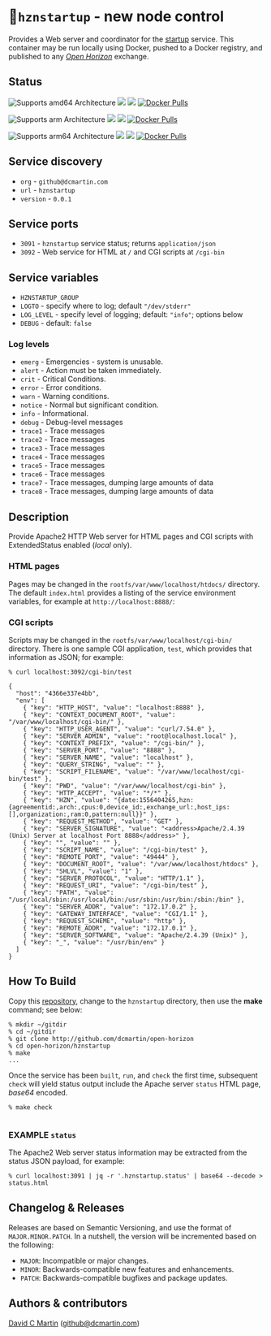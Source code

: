 # &#127973;`hznstartup` - new node control

Provides a Web server and coordinator for the [startup](../startup/README.md) service.  This container may be run locally using Docker, pushed to a Docker registry, and published to any [_Open Horizon_][open-horizon] exchange.

## Status

![Supports amd64 Architecture][amd64-shield]
[![](https://images.microbadger.com/badges/image/dcmartin/amd64_hznstartup.svg)](https://microbadger.com/images/dcmartin/amd64_hznstartup "Get your own image badge on microbadger.com")
[![](https://images.microbadger.com/badges/version/dcmartin/amd64_hznstartup.svg)](https://microbadger.com/images/dcmartin/amd64_hznstartup "Get your own version badge on microbadger.com")
[![Docker Pulls][pulls-amd64]][docker-amd64]

[docker-amd64]: https://hub.docker.com/r/dcmartin/amd64_hznstartup
[pulls-amd64]: https://img.shields.io/docker/pulls/dcmartin/amd64_hznstartup.svg

![Supports arm Architecture][arm-shield]
[![](https://images.microbadger.com/badges/image/dcmartin/arm_hznstartup.svg)](https://microbadger.com/images/dcmartin/arm_hznstartup "Get your own image badge on microbadger.com")
[![](https://images.microbadger.com/badges/version/dcmartin/arm_hznstartup.svg)](https://microbadger.com/images/dcmartin/arm_hznstartup "Get your own version badge on microbadger.com")
[![Docker Pulls][pulls-arm]][docker-arm]

[docker-arm]: https://hub.docker.com/r/dcmartin/arm_hznstartup
[pulls-arm]: https://img.shields.io/docker/pulls/dcmartin/arm_hznstartup.svg

![Supports arm64 Architecture][arm64-shield]
[![](https://images.microbadger.com/badges/image/dcmartin/arm64_hznstartup.svg)](https://microbadger.com/images/dcmartin/arm64_hznstartup "Get your own image badge on microbadger.com")
[![](https://images.microbadger.com/badges/version/dcmartin/arm64_hznstartup.svg)](https://microbadger.com/images/dcmartin/arm64_hznstartup "Get your own version badge on microbadger.com")
[![Docker Pulls][pulls-arm64]][docker-arm64]

[docker-arm64]: https://hub.docker.com/r/dcmartin/arm64_hznstartup
[pulls-arm64]: https://img.shields.io/docker/pulls/dcmartin/arm64_hznstartup.svg

[arm64-shield]: https://img.shields.io/badge/arm64-yes-green.svg
[amd64-shield]: https://img.shields.io/badge/amd64-yes-green.svg
[arm-shield]: https://img.shields.io/badge/arm-yes-green.svg

## Service discovery
+ `org` - `github@dcmartin.com`
+ `url` - `hznstartup`
+ `version` - `0.0.1`

## Service ports
+ `3091` - `hznstartup` service status; returns `application/json`
+ `3092` - Web service for HTML at `/` and CGI scripts at `/cgi-bin`

## Service variables

+ `HZNSTARTUP_GROUP`
+ `LOGTO` - specify where to log; default `"/dev/stderr"`
+ `LOG_LEVEL` - specify level of logging; default: `"info"`; options below
+ `DEBUG` - default: `false`

### Log levels

+ `emerg` - Emergencies - system is unusable.   
+ `alert` - Action must be taken immediately.   
+ `crit` - Critical Conditions.    
+ `error` - Error conditions.   
+ `warn` - Warning conditions.  
+ `notice` - Normal but significant condition.   
+ `info` - Informational.  
+ `debug` - Debug-level messages    
+ `trace1` - Trace messages  
+ `trace2` - Trace messages  
+ `trace3` - Trace messages  
+ `trace4` - Trace messages  
+ `trace5` - Trace messages  
+ `trace6` - Trace messages  
+ `trace7` - Trace messages, dumping large amounts of data   
+ `trace8` - Trace messages, dumping large amounts of data

## Description
Provide Apache2 HTTP Web server for HTML pages and CGI scripts with ExtendedStatus enabled (*local* only).

### HTML pages
Pages may be changed in the `rootfs/var/www/localhost/htdocs/` directory.  The default `index.html` provides a listing of the service environment variables, for example at `http://localhost:8888/`:

### CGI scripts
Scripts may be changed in the `rootfs/var/www/localhost/cgi-bin/` directory.  There is one sample CGI application, `test`, which provides that information as JSON; for example:

```
% curl localhost:3092/cgi-bin/test
```

```
{
  "host": "4366e337e4bb",
  "env": [
    { "key": "HTTP_HOST", "value": "localhost:8888" },
    { "key": "CONTEXT_DOCUMENT_ROOT", "value": "/var/www/localhost/cgi-bin/" },
    { "key": "HTTP_USER_AGENT", "value": "curl/7.54.0" },
    { "key": "SERVER_ADMIN", "value": "root@localhost.local" },
    { "key": "CONTEXT_PREFIX", "value": "/cgi-bin/" },
    { "key": "SERVER_PORT", "value": "8888" },
    { "key": "SERVER_NAME", "value": "localhost" },
    { "key": "QUERY_STRING", "value": "" },
    { "key": "SCRIPT_FILENAME", "value": "/var/www/localhost/cgi-bin/test" },
    { "key": "PWD", "value": "/var/www/localhost/cgi-bin" },
    { "key": "HTTP_ACCEPT", "value": "*/*" },
    { "key": "HZN", "value": "{date:1556404265,hzn:{agreementid:,arch:,cpus:0,device_id:,exchange_url:,host_ips:[],organization:,ram:0,pattern:null}}" },
    { "key": "REQUEST_METHOD", "value": "GET" },
    { "key": "SERVER_SIGNATURE", "value": "<address>Apache/2.4.39 (Unix) Server at localhost Port 8888</address>" },
    { "key": "", "value": "" },
    { "key": "SCRIPT_NAME", "value": "/cgi-bin/test" },
    { "key": "REMOTE_PORT", "value": "49444" },
    { "key": "DOCUMENT_ROOT", "value": "/var/www/localhost/htdocs" },
    { "key": "SHLVL", "value": "1" },
    { "key": "SERVER_PROTOCOL", "value": "HTTP/1.1" },
    { "key": "REQUEST_URI", "value": "/cgi-bin/test" },
    { "key": "PATH", "value": "/usr/local/sbin:/usr/local/bin:/usr/sbin:/usr/bin:/sbin:/bin" },
    { "key": "SERVER_ADDR", "value": "172.17.0.2" },
    { "key": "GATEWAY_INTERFACE", "value": "CGI/1.1" },
    { "key": "REQUEST_SCHEME", "value": "http" },
    { "key": "REMOTE_ADDR", "value": "172.17.0.1" },
    { "key": "SERVER_SOFTWARE", "value": "Apache/2.4.39 (Unix)" },
    { "key": "_", "value": "/usr/bin/env" }
  ]
}
```

## How To Build
Copy this [repository][repository], change to the `hznstartup` directory, then use the **make** command; see below:

```
% mkdir ~/gitdir
% cd ~/gitdir
% git clone http://github.com/dcmartin/open-horizon
% cd open-horizon/hznstartup
% make
...
```

Once the service has been `built`, `run`, and `check` the first time, subsequent `check` will yield status output include the Apache server `status` HTML page, *base64* encoded.

```
% make check
```

```
```

### EXAMPLE `status`
The Apache2 Web server status information may be extracted from the status JSON payload, for example:

```
% curl localhost:3091 | jq -r '.hznstartup.status' | base64 --decode > status.html
```

## Changelog & Releases

Releases are based on Semantic Versioning, and use the format
of ``MAJOR.MINOR.PATCH``. In a nutshell, the version will be incremented
based on the following:

- ``MAJOR``: Incompatible or major changes.
- ``MINOR``: Backwards-compatible new features and enhancements.
- ``PATCH``: Backwards-compatible bugfixes and package updates.

## Authors & contributors

[David C Martin][dcmartin] (github@dcmartin.com)


[dcmartin]: https://github.com/dcmartin
[issue]: https://github.com/dcmartin/open-horizon/issues
[macos-install]: http://pkg.bluehorizon.network/macos
[open-horizon]: http://github.com/open-horizon/
[repository]: https://github.com/dcmartin/open-horizon
[setup]: ../setup/README.md
